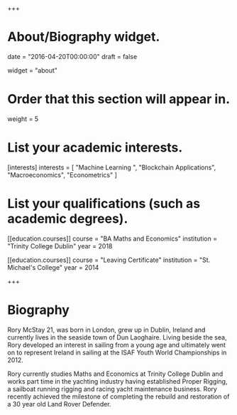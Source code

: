 +++
# About/Biography widget.

date = "2016-04-20T00:00:00"
draft = false

widget = "about"

# Order that this section will appear in.
weight = 5

# List your academic interests.
[interests]
  interests = [
    "Machine Learning ",
    "Blockchain Applications",
    "Macroeconomics",
    "Econometrics"
]

# List your qualifications (such as academic degrees).
[[education.courses]]
  course = "BA Maths and Economics"
  institution = "Trinity College Dublin"
  year = 2018
  
  [[education.courses]]
  course = "Leaving Certificate"
  institution = "St. Michael's College"
  year = 2014
 
+++

# Biography

Rory McStay 21, was born in London, grew up in Dublin, Ireland and currently lives in the seaside town of Dun Laoghaire. Living beside the sea, Rory developed an interest in sailing from a young age and ultimately went on to represent Ireland in sailing at the ISAF Youth World Championships in 2012.

Rory currently studies Maths and Economics at Trinity College Dublin and works part time in the yachting industry having established Proper Rigging, a sailboat running rigging and racing yacht maintenance business. Rory recently achieved the milestone of completing the rebuild and restoration of a 30 year old Land Rover Defender.

